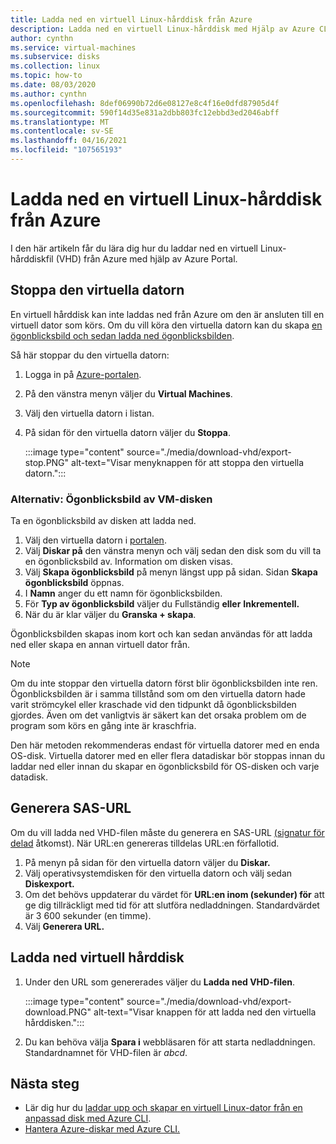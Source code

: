 ```yaml
---
title: Ladda ned en virtuell Linux-hårddisk från Azure
description: Ladda ned en virtuell Linux-hårddisk med Hjälp av Azure CLI och Azure Portal.
author: cynthn
ms.service: virtual-machines
ms.subservice: disks
ms.collection: linux
ms.topic: how-to
ms.date: 08/03/2020
ms.author: cynthn
ms.openlocfilehash: 8def06990b72d6e08127e8c4f16e0dfd87905d4f
ms.sourcegitcommit: 590f14d35e831a2dbb803fc12ebbd3ed2046abff
ms.translationtype: MT
ms.contentlocale: sv-SE
ms.lasthandoff: 04/16/2021
ms.locfileid: "107565193"
---
```

# <a name="download-a-linux-vhd-from-azure"></a>Ladda ned en virtuell Linux-hårddisk från Azure

I den här artikeln får du lära dig hur du laddar ned en virtuell Linux-hårddiskfil (VHD) från Azure med hjälp av Azure Portal. 

## <a name="stop-the-vm"></a>Stoppa den virtuella datorn

En virtuell hårddisk kan inte laddas ned från Azure om den är ansluten till en virtuell dator som körs. Om du vill köra den virtuella datorn kan du skapa [en ögonblicksbild och sedan ladda ned ögonblicksbilden](#alternative-snapshot-the-vm-disk).

Så här stoppar du den virtuella datorn:

1.  Logga in på [Azure-portalen](https://portal.azure.com/).
2.  På den vänstra menyn väljer du **Virtual Machines**.
3.  Välj den virtuella datorn i listan.
4.  På sidan för den virtuella datorn väljer du **Stoppa**.

    :::image type="content" source="./media/download-vhd/export-stop.PNG" alt-text="Visar menyknappen för att stoppa den virtuella datorn.":::

### <a name="alternative-snapshot-the-vm-disk"></a>Alternativ: Ögonblicksbild av VM-disken

Ta en ögonblicksbild av disken att ladda ned.

1. Välj den virtuella datorn i [portalen](https://portal.azure.com).
2. Välj **Diskar på** den vänstra menyn och välj sedan den disk som du vill ta en ögonblicksbild av. Information om disken visas.  
3. Välj **Skapa ögonblicksbild** på menyn längst upp på sidan. Sidan **Skapa ögonblicksbild** öppnas.
4. I **Namn** anger du ett namn för ögonblicksbilden. 
5. För **Typ av ögonblicksbild** väljer du Fullständig **eller** **Inkrementell.**
6. När du är klar väljer du **Granska + skapa**.

Ögonblicksbilden skapas inom kort och kan sedan användas för att ladda ned eller skapa en annan virtuell dator från.

> [!NOTE]
> Om du inte stoppar den virtuella datorn först blir ögonblicksbilden inte ren. Ögonblicksbilden är i samma tillstånd som om den virtuella datorn hade varit strömcykel eller kraschade vid den tidpunkt då ögonblicksbilden gjordes.  Även om det vanligtvis är säkert kan det orsaka problem om de program som körs en gång inte är kraschfria.
>  
> Den här metoden rekommenderas endast för virtuella datorer med en enda OS-disk. Virtuella datorer med en eller flera datadiskar bör stoppas innan du laddar ned eller innan du skapar en ögonblicksbild för OS-disken och varje datadisk.

## <a name="generate-sas-url"></a>Generera SAS-URL

Om du vill ladda ned VHD-filen måste du generera en SAS-URL [(signatur för delad](../../storage/common/storage-sas-overview.md?toc=/azure/virtual-machines/windows/toc.json) åtkomst). När URL:en genereras tilldelas URL:en förfallotid.

1. På menyn på sidan för den virtuella datorn väljer du **Diskar.**
2. Välj operativsystemdisken för den virtuella datorn och välj sedan **Diskexport.**
1. Om det behövs uppdaterar du värdet för **URL:en inom (sekunder) för** att ge dig tillräckligt med tid för att slutföra nedladdningen. Standardvärdet är 3 600 sekunder (en timme).
3. Välj **Generera URL.**
 
      
## <a name="download-vhd"></a>Ladda ned virtuell hårddisk

1.  Under den URL som genererades väljer du **Ladda ned VHD-filen**.

    :::image type="content" source="./media/download-vhd/export-download.PNG" alt-text="Visar knappen för att ladda ned den virtuella hårddisken.":::

2.  Du kan behöva välja **Spara i** webbläsaren för att starta nedladdningen. Standardnamnet för VHD-filen är *abcd*.

## <a name="next-steps"></a>Nästa steg

- Lär dig hur du [laddar upp och skapar en virtuell Linux-dator från en anpassad disk med Azure CLI](upload-vhd.md). 
- [Hantera Azure-diskar med Azure CLI.](tutorial-manage-disks.md)
